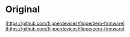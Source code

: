 # Original

[https://github.com/flipperdevices/flipperzero-firmware](https://github.com/flipperdevices/flipperzero-firmware)
